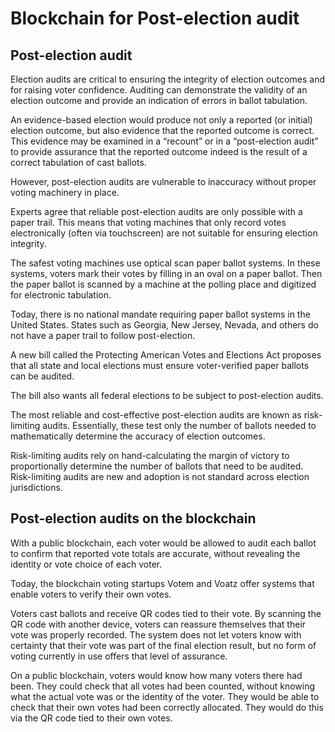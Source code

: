 # Blockchain for Post-election audit

## Post-election audit

Election audits are critical to ensuring the integrity of election outcomes and for raising voter confidence. Auditing can demonstrate the validity of an election outcome and provide an indication of errors in ballot tabulation.

An evidence-based election would produce not only a reported (or initial) election outcome, but also evidence that the reported outcome is correct. This evidence may be examined in a “recount” or in a “post-election audit” to provide assurance that the reported outcome indeed is the result of a correct tabulation of cast ballots.

However, post-election audits are vulnerable to inaccuracy without proper voting machinery in place.

Experts agree that reliable post-election audits are only possible with a paper trail. This means that voting machines that only record votes electronically (often via touchscreen) are not suitable for ensuring election integrity.

The safest voting machines use optical scan paper ballot systems. In these systems, voters mark their votes by filling in an oval on a paper ballot. Then the paper ballot is scanned by a machine at the polling place and digitized for electronic tabulation.

Today, there is no national mandate requiring paper ballot systems in the United States. States such as Georgia, New Jersey, Nevada, and others do not have a paper trail to follow post-election.

A new bill called the Protecting American Votes and Elections Act proposes that all state and local elections must ensure voter-verified paper ballots can be audited.

The bill also wants all federal elections to be subject to post-election audits.

The most reliable and cost-effective post-election audits are known as risk-limiting audits. Essentially, these test only the number of ballots needed to mathematically determine the accuracy of election outcomes.

Risk-limiting audits rely on hand-calculating the margin of victory to proportionally determine the number of ballots that need to be audited. Risk-limiting audits are new and adoption is not standard across election jurisdictions.

## Post-election audits on the blockchain

With a public blockchain, each voter would be allowed to audit each ballot to confirm that reported vote totals are accurate, without revealing the identity or vote choice of each voter.

Today, the blockchain voting startups Votem and Voatz offer systems that enable voters to verify their own votes.

Voters cast ballots and receive QR codes tied to their vote. By scanning the QR code with another device, voters can reassure themselves that their vote was properly recorded. The system does not let voters know with certainty that their vote was part of the final election result, but no form of voting currently in use offers that level of assurance.

On a public blockchain, voters would know how many voters there had been. They could check that all votes had been counted, without knowing what the actual vote was or the identity of the voter. They would be able to check that their own votes had been correctly allocated. They would do this via the QR code tied to their own votes.
